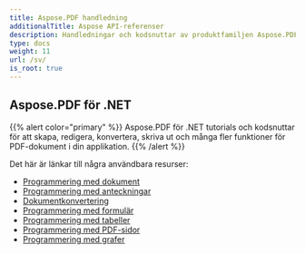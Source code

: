 ```yaml
---
title: Aspose.PDF handledning
additionalTitle: Aspose API-referenser
description: Handledningar och kodsnuttar av produktfamiljen Aspose.PDF. Den innehåller grundläggande och förhandshandledningar för användning av Aspose.PDF.
type: docs
weight: 11
url: /sv/
is_root: true
---
```


## Aspose.PDF för .NET
{{% alert color="primary" %}}
Aspose.PDF för .NET tutorials och kodsnuttar för att skapa, redigera, konvertera, skriva ut och många fler funktioner för PDF-dokument i din applikation. 
{{% /alert %}}

Det här är länkar till några användbara resurser:
- [Programmering med dokument](./programming-with-document/)
- [Programmering med anteckningar](./annotations/)  
- [Dokumentkonvertering](./document-conversion/)
- [Programmering med formulär](./programming-with-forms/)
- [Programmering med tabeller](./programming-with-tables/) 
- [Programmering med PDF-sidor](./programming-with-pdf-pages/)
- [Programmering med grafer](./programming-with-graphs/)
 


